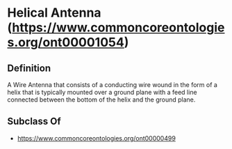 # Helical Antenna (https://www.commoncoreontologies.org/ont00001054)

## Definition
A Wire Antenna that consists of a conducting wire wound in the form of a helix that is typically mounted over a ground plane with a feed line connected between the bottom of the helix and the ground plane.

## Subclass Of
- https://www.commoncoreontologies.org/ont00000499

